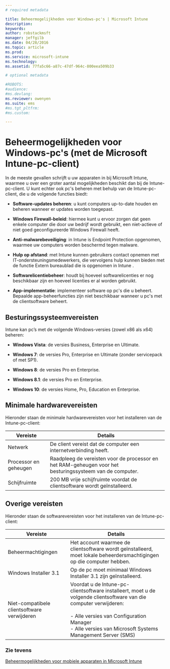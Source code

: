 ```yaml
---
# required metadata

title: Beheermogelijkheden voor Windows-pc's | Microsoft Intune
description:
keywords:
author: robstackmsft
manager: jeffgilb
ms.date: 04/28/2016
ms.topic: article
ms.prod:
ms.service: microsoft-intune
ms.technology:
ms.assetid: 77fa5c66-a87c-47df-964c-800eea509b33

# optional metadata

#ROBOTS:
#audience:
#ms.devlang:
ms.reviewer: owenyen
ms.suite: ems
#ms.tgt_pltfrm:
#ms.custom:

---
```


# Beheermogelijkheden voor Windows-pc's (met de Microsoft Intune-pc-client)
In de meeste gevallen schrijft u uw apparaten in bij Microsoft Intune, waarmee u over een groter aantal mogelijkheden beschikt dan bij de Intune-pc-client. U kunt echter ook pc's beheren met behulp van de Intune-pc-client, die u de volgende functies biedt:

-   **Software-updates beheren**: u kunt computers up-to-date houden en beheren wanneer er updates worden toegepast.

-   **Windows Firewall-beleid**: hiermee kunt u ervoor zorgen dat geen enkele computer die door uw bedrijf wordt gebruikt, een niet-actieve of niet goed geconfigureerde Windows Firewall heeft.

-   **Anti-malwarebeveiliging**: in Intune is Endpoint Protection opgenomen, waarmee uw computers worden beschermd tegen malware.

-   **Hulp op afstand**: met Intune kunnen gebruikers contact opnemen met IT-ondersteuningsmedewerkers, die vervolgens hulp kunnen bieden met de functie Extern bureaublad die is opgenomen in Intune <!--- (requires TeamViewer software)--->.

-   **Softwarelicentiebeheer**: houdt bij hoeveel softwarelicenties er nog beschikbaar zijn en hoeveel licenties er al worden gebruikt.
-   **App-implementatie**: implementeer software op pc's die u beheert. Bepaalde app-beheerfuncties zijn niet beschikbaar wanneer u pc's met de clientsoftware beheert.


## Besturingssysteemvereisten
Intune kan pc’s met de volgende Windows-versies (zowel x86 als x64) beheren:


-   **Windows Vista**: de versies Business, Enterprise en Ultimate.

-   **Windows 7**: de versies Pro, Enterprise en Ultimate (zonder servicepack of met SP1).

-   **Windows 8**: de versies Pro en Enterprise.

-   **Windows 8.1**: de versies Pro en Enterprise.

- **Windows 10**: de versies Home, Pro, Education en Enterprise.


## Minimale hardwarevereisten
Hieronder staan de minimale hardwarevereisten voor het installeren van de Intune-pc-client:

|Vereiste|Details|
|---------------|--------------------|
|Netwerk|De client vereist dat de computer een internetverbinding heeft.|
|Processor en geheugen|Raadpleeg de vereisten voor de processor en het RAM-geheugen voor het besturingssysteem van de computer.|
|Schijfruimte|200 MB vrije schijfruimte voordat de clientsoftware wordt geïnstalleerd.|

## Overige vereisten
Hieronder staan de softwarevereisten voor het installeren van de Intune-pc-client:

|Vereiste|Details|
|---------------|--------------------|
|Beheermachtigingen|Het account waarmee de clientsoftware wordt geïnstalleerd, moet lokale beheerdersmachtigingen op die computer hebben.|
|Windows Installer 3.1|Op de pc moet minimaal Windows Installer 3.1 zijn geïnstalleerd.|
|Niet-compatibele clientsoftware verwijderen|Voordat u de Intune-pc-clientsoftware installeert, moet u de volgende clientsoftware van die computer verwijderen:<br /><br />- Alle versies van Configuration Manager<br />- Alle versies van Microsoft Systems Management Server (SMS)|

### Zie tevens
[Beheermogelijkheden voor mobiele apparaten in Microsoft Intune](./mobile-device-management-capabilities-in-microsoft-intune.md)


<!--HONumber=Jun16_HO2-->


